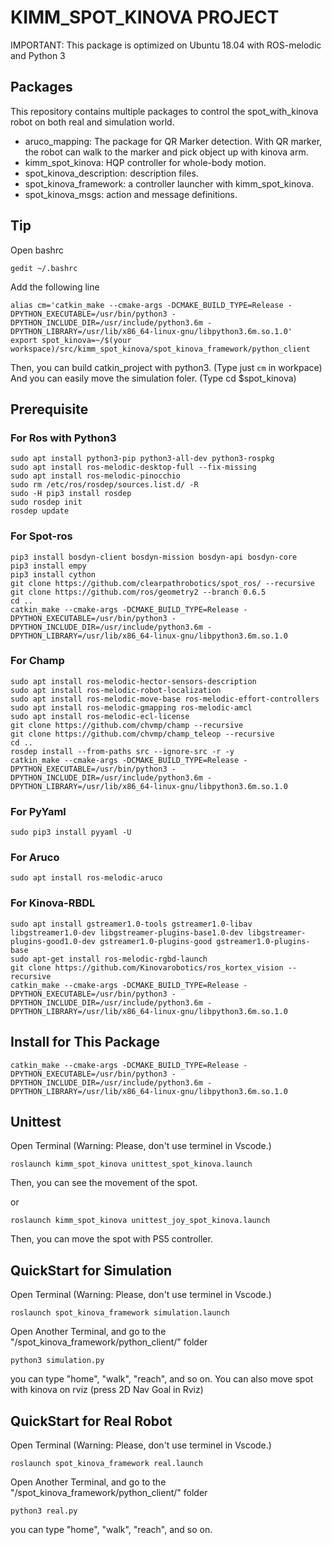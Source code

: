 # KIMM_SPOT_KINOVA PROJECT
IMPORTANT: This package is optimized on Ubuntu 18.04 with ROS-melodic and Python 3


## Packages
This repository contains multiple packages to control the spot_with_kinova robot on both real and simulation world. 
* aruco_mapping: The package for QR Marker detection. With QR marker, the robot can walk to the marker and pick object up with kinova arm.
* kimm_spot_kinova: HQP controller for whole-body motion.
* spot_kinova_description: description files.
* spot_kinova_framework: a controller launcher with kimm_spot_kinova.
* spot_kinova_msgs: action and message definitions.

## Tip
Open bashrc
```
gedit ~/.bashrc
```
Add the following line
```
alias cm='catkin_make --cmake-args -DCMAKE_BUILD_TYPE=Release -DPYTHON_EXECUTABLE=/usr/bin/python3 -DPYTHON_INCLUDE_DIR=/usr/include/python3.6m -DPYTHON_LIBRARY=/usr/lib/x86_64-linux-gnu/libpython3.6m.so.1.0'
export spot_kinova=~/$(your workspace)/src/kimm_spot_kinova/spot_kinova_framework/python_client
```
Then, you can build catkin_project with python3. (Type just `cm` in workpace)
And you can easily move the simulation foler. (Type cd $spot_kinova)

## Prerequisite
### For Ros with Python3
```
sudo apt install python3-pip python3-all-dev python3-rospkg
sudo apt install ros-melodic-desktop-full --fix-missing
sudo apt install ros-melodic-pinocchio 
sudo rm /etc/ros/rosdep/sources.list.d/ -R
sudo -H pip3 install rosdep
sudo rosdep init
rosdep update
```
### For Spot-ros
```
pip3 install bosdyn-client bosdyn-mission bosdyn-api bosdyn-core
pip3 install empy
pip3 install cython
git clone https://github.com/clearpathrobotics/spot_ros/ --recursive
git clone https://github.com/ros/geometry2 --branch 0.6.5
cd ..
catkin_make --cmake-args -DCMAKE_BUILD_TYPE=Release -DPYTHON_EXECUTABLE=/usr/bin/python3 -DPYTHON_INCLUDE_DIR=/usr/include/python3.6m -DPYTHON_LIBRARY=/usr/lib/x86_64-linux-gnu/libpython3.6m.so.1.0
```

### For Champ
```
sudo apt install ros-melodic-hector-sensors-description
sudo apt install ros-melodic-robot-localization
sudo apt install ros-melodic-move-base ros-melodic-effort-controllers
sudo apt install ros-melodic-gmapping ros-melodic-amcl
sudo apt install ros-melodic-ecl-license
git clone https://github.com/chvmp/champ --recursive
git clone https://github.com/chvmp/champ_teleop --recursive
cd ..
rosdep install --from-paths src --ignore-src -r -y
catkin_make --cmake-args -DCMAKE_BUILD_TYPE=Release -DPYTHON_EXECUTABLE=/usr/bin/python3 -DPYTHON_INCLUDE_DIR=/usr/include/python3.6m -DPYTHON_LIBRARY=/usr/lib/x86_64-linux-gnu/libpython3.6m.so.1.0
```

### For PyYaml
```
sudo pip3 install pyyaml -U
```

### For Aruco
```
sudo apt install ros-melodic-aruco
```

### For Kinova-RBDL
```
sudo apt install gstreamer1.0-tools gstreamer1.0-libav libgstreamer1.0-dev libgstreamer-plugins-base1.0-dev libgstreamer-plugins-good1.0-dev gstreamer1.0-plugins-good gstreamer1.0-plugins-base
sudo apt-get install ros-melodic-rgbd-launch
git clone https://github.com/Kinovarobotics/ros_kortex_vision --recursive
catkin_make --cmake-args -DCMAKE_BUILD_TYPE=Release -DPYTHON_EXECUTABLE=/usr/bin/python3 -DPYTHON_INCLUDE_DIR=/usr/include/python3.6m -DPYTHON_LIBRARY=/usr/lib/x86_64-linux-gnu/libpython3.6m.so.1.0
```

## Install for This Package
```
catkin_make --cmake-args -DCMAKE_BUILD_TYPE=Release -DPYTHON_EXECUTABLE=/usr/bin/python3 -DPYTHON_INCLUDE_DIR=/usr/include/python3.6m -DPYTHON_LIBRARY=/usr/lib/x86_64-linux-gnu/libpython3.6m.so.1.0
```

## Unittest
Open Terminal (Warning: Please, don't use terminel in Vscode.)
```
roslaunch kimm_spot_kinova unittest_spot_kinova.launch
```
Then, you can see the movement of the spot.

or
```
roslaunch kimm_spot_kinova unittest_joy_spot_kinova.launch
```
Then, you can move the spot with PS5 controller.

## QuickStart for Simulation
Open Terminal (Warning: Please, don't use terminel in Vscode.)
```
roslaunch spot_kinova_framework simulation.launch
```
Open Another Terminal, and go to the "/spot_kinova_framework/python_client/" folder
```
python3 simulation.py
```
you can type "home", "walk", "reach", and so on.
You can also move spot with kinova on rviz (press 2D Nav Goal in Rviz)

## QuickStart for Real Robot
Open Terminal (Warning: Please, don't use terminel in Vscode.)
```
roslaunch spot_kinova_framework real.launch
```
Open Another Terminal, and go to the "/spot_kinova_framework/python_client/" folder
```
python3 real.py
```
you can type "home", "walk", "reach", and so on.
